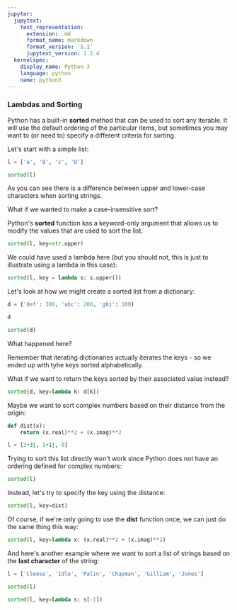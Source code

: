 ```yaml
---
jupyter:
  jupytext:
    text_representation:
      extension: .md
      format_name: markdown
      format_version: '1.1'
      jupytext_version: 1.2.4
  kernelspec:
    display_name: Python 3
    language: python
    name: python3
---
```


### Lambdas and Sorting


Python has a built-in **sorted** method that can be used to sort any iterable. It will use the default ordering of the particular items, but sometimes you may want to (or need to) specify a different criteria for sorting.


Let's start with a simple list:

```python
l = ['a', 'B', 'c', 'D']
```

```python
sorted(l)
```

As you can see there is a difference between upper and lower-case characters when sorting strings.

What if we wanted to make a case-insensitive sort?

Python's **sorted** function kas a keyword-only argument that allows us to modify the values that are used to sort the list.

```python
sorted(l, key=str.upper)
```

We could have used a lambda here (but you should not, this is just to illustrate using a lambda in this case):

```python
sorted(l, key = lambda s: s.upper())
```

Let's look at how we might create a sorted list from a dictionary:

```python
d = {'def': 300, 'abc': 200, 'ghi': 100}
```

```python
d
```

```python
sorted(d)
```

What happened here? 

Remember that iterating dictionaries actually iterates the keys - so we ended up with tyhe keys sorted alphabetically.

What if we want to return the keys sorted by their associated value instead?

```python
sorted(d, key=lambda k: d[k])
```

Maybe we want to sort complex numbers based on their distance from the origin:

```python
def dist(x):
    return (x.real)**2 + (x.imag)**2
```

```python
l = [3+3j, 1+1j, 0]
```

Trying to sort this list directly won't work since Python does not have an ordering defined for complex numbers:

```python
sorted(l)
```

Instead, let's try to specify the key using the distance:

```python
sorted(l, key=dist)
```

Of course, if we're only going to use the **dist** function once, we can just do the same thing this way:

```python
sorted(l, key=lambda x: (x.real)**2 + (x.imag)**2)
```

And here's another example where we want to sort a list of strings based on the **last character** of the string:

```python
l = ['Cleese', 'Idle', 'Palin', 'Chapman', 'Gilliam', 'Jones']
```

```python
sorted(l)
```

```python
sorted(l, key=lambda s: s[-1])
```
